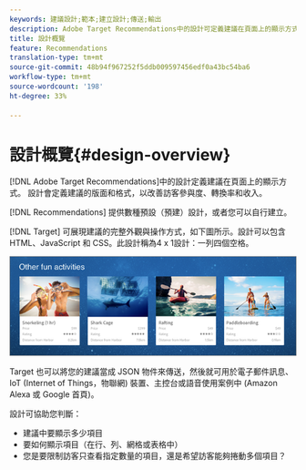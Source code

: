 ```yaml
---
keywords: 建議設計;範本;建立設計;傳送;輸出
description: Adobe Target Recommendations中的設計可定義建議在頁面上的顯示方式。 設計會定義建議的版面和格式，以改善訪客參與度、轉換率和收入。
title: 設計概覽
feature: Recommendations
translation-type: tm+mt
source-git-commit: 48b94f967252f5ddb009597456edf0a43bc54ba6
workflow-type: tm+mt
source-wordcount: '198'
ht-degree: 33%

---
```



# 設計概覽{#design-overview}

[!DNL Adobe Target Recommendations]中的設計定義建議在頁面上的顯示方式。 設計會定義建議的版面和格式，以改善訪客參與度、轉換率和收入。

[!DNL Recommendations] 提供數種預設（預建）設計，或者您可以自行建立。

[!DNL Target] 可展現建議的完整外觀與操作方式，如下圖所示。設計可以包含 HTML、JavaScript 和 CSS。此設計稱為4 x 1設計：一列四個空格。

![](assets/velocity_example.png)

Target 也可以將您的建議當成 JSON 物件來傳送，然後就可用於電子郵件訊息、IoT (Internet of Things，物聯網) 裝置、主控台或語音使用案例中 (Amazon Alexa 或 Google 首頁)。

設計可協助您判斷：

* 建議中要顯示多少項目
* 要如何顯示項目（在行、列、網格或表格中）
* 您是要限制訪客只查看指定數量的項目，還是希望訪客能夠捲動多個項目？

